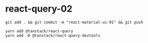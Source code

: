 # react-query-02

```
git add . && git commit -m "react-material-ui-01" && git push

yarn add @tanstack/react-query
yarn add -D @tanstack/react-query-devtools
```
